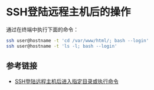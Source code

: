 # SSH登陆远程主机后的操作

通过在终端中执行下面的命令：

```bash
ssh user@hostname -t 'cd /var/www/html/; bash --login'
ssh user@hostname -t 'ls -l; bash --login'
```

## 参考链接

* [SSH登陆远程主机后进入指定目录或执行命令](https://blog.csdn.net/fight4gold/article/details/50327383)
